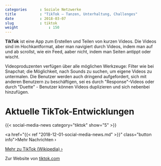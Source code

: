 ```yaml
---
categories      : Soziale Netzwerke
title           : "TikTok – Tanzen, Unterhaltung, Challenges"
date            : 2018-03-07
slug            : tiktok
weight              : 150
---
```

**TikTok** ist eine App zum Erstellen und Teilen von kurzen Videos. Die
Videos sind im Hochkantformat, aber man navigiert durch Videos, indem
man auf und ab scrollst, wie ein Feed, aaber nicht, indem man Seiten
antippt oder wischt.
<!--more-->

Videoproduzenten verfügen über alle möglichen Werkzeuge: Filter wie bei
Snapchat; die Möglichkeit, nach Sounds zu suchen, um eigene Videos zu
untermalen. Die Benutzer werden auch dringend aufgefordert, sich mit
anderen Benutzern zu beschäftigen, sei es durch "Response"-Videos oder
durch "Duette" - Benutzer können Videos duplizieren und sich nebenbei
hinzufügen.

# Aktuelle TikTok-Entwicklungen

{{< social-media-news category="tiktok" show="5" >}}

<a href="{{< ref "2018-12-01-social-media-news.md" >}}" class="button info">Mehr Nachrichten ›</a>

[Mehr zu TikTok (Wikipedia) ›](https://de.wikipedia.org/wiki/TikTok)

Zur Website von [tiktok.com](https://www.tiktok.com/)
